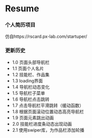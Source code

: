 ﻿# Resume

### 个人简历项目
仿自https://rscard.px-lab.com/startuper/

### 更新历史

- 1.0 页面头部导航栏
- 1.1 页面个人名片
- 1.2 技能栏、作品集
- 1.3 loading界面
- 1.4 导航栏动态变化
- 1.5 导航栏子菜单
- 1.6 导航栏点击跳转
- 1.7 点击导航栏平滑跳转（缓动函数）
- 1.8 根据页面滚动位置动态高亮导航栏
- 1.9 页面元素跳出动画
- 2.0 技能栏进度条动态出现动画
- 2.1 使用swiper库，为作品栏添加轮播
